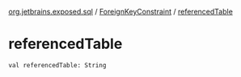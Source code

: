 [org.jetbrains.exposed.sql](../index.md) / [ForeignKeyConstraint](index.md) / [referencedTable](.)

# referencedTable

`val referencedTable: String`